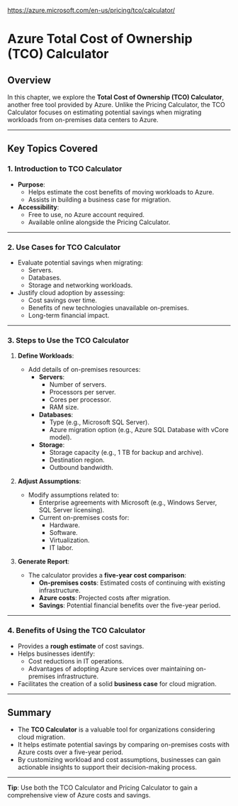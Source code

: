 
https://azure.microsoft.com/en-us/pricing/tco/calculator/

# Azure Total Cost of Ownership (TCO) Calculator

## Overview
In this chapter, we explore the **Total Cost of Ownership (TCO) Calculator**, another free tool provided by Azure. Unlike the Pricing Calculator, the TCO Calculator focuses on estimating potential savings when migrating workloads from on-premises data centers to Azure.

---

## Key Topics Covered
### 1. **Introduction to TCO Calculator**
   - **Purpose**: 
     - Helps estimate the cost benefits of moving workloads to Azure.
     - Assists in building a business case for migration.
   - **Accessibility**: 
     - Free to use, no Azure account required.
     - Available online alongside the Pricing Calculator.

---

### 2. **Use Cases for TCO Calculator**
   - Evaluate potential savings when migrating:
     - Servers.
     - Databases.
     - Storage and networking workloads.
   - Justify cloud adoption by assessing:
     - Cost savings over time.
     - Benefits of new technologies unavailable on-premises.
     - Long-term financial impact.

---

### 3. **Steps to Use the TCO Calculator**
1. **Define Workloads**:
   - Add details of on-premises resources:
     - **Servers**: 
       - Number of servers.
       - Processors per server.
       - Cores per processor.
       - RAM size.
     - **Databases**:
       - Type (e.g., Microsoft SQL Server).
       - Azure migration option (e.g., Azure SQL Database with vCore model).
     - **Storage**:
       - Storage capacity (e.g., 1 TB for backup and archive).
       - Destination region.
       - Outbound bandwidth.
   
2. **Adjust Assumptions**:
   - Modify assumptions related to:
     - Enterprise agreements with Microsoft (e.g., Windows Server, SQL Server licensing).
     - Current on-premises costs for:
       - Hardware.
       - Software.
       - Virtualization.
       - IT labor.

3. **Generate Report**:
   - The calculator provides a **five-year cost comparison**:
     - **On-premises costs**: Estimated costs of continuing with existing infrastructure.
     - **Azure costs**: Projected costs after migration.
     - **Savings**: Potential financial benefits over the five-year period.

---

### 4. **Benefits of Using the TCO Calculator**
   - Provides a **rough estimate** of cost savings.
   - Helps businesses identify:
     - Cost reductions in IT operations.
     - Advantages of adopting Azure services over maintaining on-premises infrastructure.
   - Facilitates the creation of a solid **business case** for cloud migration.

---

## Summary
- The **TCO Calculator** is a valuable tool for organizations considering cloud migration.
- It helps estimate potential savings by comparing on-premises costs with Azure costs over a five-year period.
- By customizing workload and cost assumptions, businesses can gain actionable insights to support their decision-making process.

---
**Tip**: Use both the TCO Calculator and Pricing Calculator to gain a comprehensive view of Azure costs and savings.
